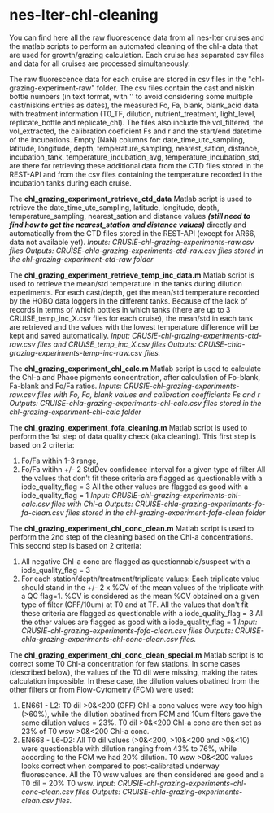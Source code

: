 # nes-lter-chl-cleaning
You can find here all the raw fluorescence data from all nes-lter cruises and the matlab scripts to perform an automated cleaning of the chl-a data that are used for growth/grazing calculation. Each cruise has separated csv files and data for all cruises are processed simultaneously.

The raw fluorescence data for each cruise are stored in csv files in the "chl-grazing-experiment-raw" folder. The csv files contain the cast and niskin bottle numbers (in text format, with '' to avoid considering some multiple cast/niskins entries as dates), the measured Fo, Fa, blank, blank_acid data with treatment information (T0_TF, dilution, nutrient_treatment, light_level, replicate_bottle and replicate_chl). The files also include the vol_filtered, the vol_extracted, the calibration coeficient Fs and r and the start/end datetime of the incubations. Empty (NaN) columns for: date_time_utc_sampling, latitude, longitude, depth, temperature_sampling, nearest_sation, distance, incubation_tank, temperature_incubation_avg, temperature_incubation_std, are there for retrieving these additional data from the CTD files stored in the REST-API and from the csv files containing the temperature recorded in the incubation tanks during each cruise.

The **chl_grazing_experiment_retrieve_ctd_data** Matlab script is used to retrieve the date_time_utc_sampling, latitude, longitude, depth, temperature_sampling, nearest_sation and distance values **_(still need to find how to get the nearest_station and distance values)_** directly and automatically from the CTD files stored in the REST-API (except for AR66, data not available yet).
 _Inputs: CRUSIE-chl-grazing-experiments-raw.csv files_
 _Outputs: CRUISE-chla-grazing-experiments-ctd-raw.csv files stored in the chl-grazing-experiment-ctd-raw folder_

The **chl_grazing_experiment_retrieve_temp_inc_data.m** Matlab script is used to retrieve the mean/std temperature in the tanks during dilution experiments. For each cast/depth, get the mean/std temperature recorded by the HOBO data loggers in the different tanks. Because of the lack of records in terms of which bottles in which tanks (there are up to 3 CRUISE_temp_inc_X.csv files for each cruise), the mean/std in each tank are retrieved and the values with the lowest temperature difference will be kept and saved automatically.
_Input: CRUSIE-chl-grazing-experiments-ctd-raw.csv files and CRUISE_temp_inc_X.csv files_
_Outputs: CRUISE-chla-grazing-experiments-temp-inc-raw.csv files._

The **chl_grazing_experiment_chl_calc.m** Matlab script is used to calculate the Chl-a and Phaoe pigments concentration, after calculation of Fo-blank, Fa-blank and Fo/Fa ratios.
_Inputs: CRUSIE-chl-grazing-experiments-raw.csv files with Fo, Fa, blank values and calibration coefficients Fs and r_
_Outputs: CRUISE-chla-grazing-experiments-chl-calc.csv files stored in the chl-grazing-experiment-chl-calc folder_

The **chl_grazing_experiment_fofa_cleaning.m** Matlab script is used to perform the 1st step of data quality check (aka cleaning). This first step is based on 2 criteria:
1) Fo/Fa within 1-3 range,
2) Fo/Fa witihn +/- 2 StdDev confidence interval for a given type of filter
All the values that don't fit these criteria are flagged as questionable with a iode_quality_flag = 3
All the other values are flagged as good with a iode_quality_flag = 1
_Input: CRUSIE-chl-grazing-experiments-chl-calc.csv files with Chl-a_
_Outputs: CRUISE-chla-grazing-experiments-fo-fa-clean.csv files stored in the chl-grazing-experiment-fofa-clean folder_

The **chl_grazing_experiment_chl_conc_clean.m** Matlab script is used to perform the 2nd step of the cleaning based on the Chl-a concentrations. This second step is based on 2 criteria:
1) All negative Chl-a conc are flagged as questionnable/suspect with a iode_quality_flag = 3
2) For each station/depth/treatment/triplicate values:
Each triplicate value should stand in the +/- 2 x %CV of the mean values of the triplicate with a QC flag=1. %CV is considered as the mean %CV obtained on a given type of filter (GFF/10um) at T0 and at TF.
All the values that don't fit these criteria are flagged as questionable with a iode_quality_flag = 3
All the other values are flagged as good with a iode_quality_flag = 1
_Input: CRUSIE-chl-grazing-experiments-fofa-clean.csv files_
_Outputs: CRUISE-chla-grazing-experiments-chl-conc-clean.csv files._

The **chl_grazing_experiment_chl_conc_clean_special.m** Matlab script is to correct some T0 Chl-a concentration for few stations. In some cases (described below), the values of the T0 dil were missing, making the rates calculation impossible. In these case, the dilution values obatined from the other filters or from Flow-Cytometry (FCM) were used:
1) EN661 - L2: T0 dil >0&<200 (GFF) Chl-a conc values were way too high (>60%), while the dilution obatined from FCM and 10um filters gave the same dilution values = 23%. T0 dil >0&<200 Chl-a conc are then set as 23% of T0 wsw >0&<200 Chl-a conc.
2) EN668 - L6-D2: All T0 dil values (>0&<200, >10&<200 and >0&<10) were questionable with dilution ranging from 43% to 76%, while according to the FCM we had 20% dilution. T0 wsw >0&<200 values looks correct when compared to post-calibrated underway fluorescence. All the T0 wsw values are then considered are good and a T0 dil = 20% T0 wsw.
_Input: CRUSIE-chl-grazing-experiments-chl-conc-clean.csv files_
_Outputs: CRUISE-chla-grazing-experiments-clean.csv files._
